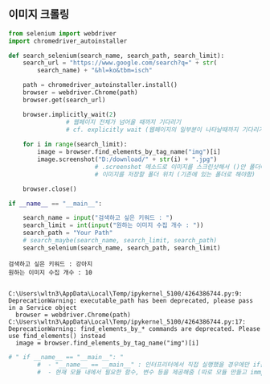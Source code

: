 ## 이미지 크롤링 


```python
from selenium import webdriver
import chromedriver_autoinstaller

def search_selenium(search_name, search_path, search_limit):
    search_url = "https://www.google.com/search?q=" + str(
        search_name) + "&hl=ko&tbm=isch"

    path = chromedriver_autoinstaller.install()
    browser = webdriver.Chrome(path)
    browser.get(search_url)

    browser.implicitly_wait(2)
                # 웹페이지 전체가 넘어올 때까지 기다리기
                # cf. explicitly wait (웹페이지의 일부분이 나타날때까지 기다리기) 
            
    for i in range(search_limit):
        image = browser.find_elements_by_tag_name("img")[i]
        image.screenshot("D:/download/" + str(i) + ".jpg")
                        # .screenshot 메소드로 이미지를 스크린샷해서 ()안 폴더에 저장해줌
                        # 이미지를 저장할 폴더 위치 (기존에 있는 폴더로 해야함)

    browser.close()

if __name__ == "__main__":

    search_name = input("검색하고 싶은 키워드 : ")
    search_limit = int(input("원하는 이미지 수집 개수 : "))
    search_path = "Your Path"
    # search_maybe(search_name, search_limit, search_path)
    search_selenium(search_name, search_path, search_limit)
```

    검색하고 싶은 키워드 : 강아지
    원하는 이미지 수집 개수 : 10
    

    C:\Users\wltn3\AppData\Local\Temp/ipykernel_5100/4264386744.py:9: DeprecationWarning: executable_path has been deprecated, please pass in a Service object
      browser = webdriver.Chrome(path)
    C:\Users\wltn3\AppData\Local\Temp/ipykernel_5100/4264386744.py:17: DeprecationWarning: find_elements_by_* commands are deprecated. Please use find_elements() instead
      image = browser.find_elements_by_tag_name("img")[i]
    


```python
# " if __name__ == "__main__": "
        #  - "__name__ == __main__" : 인터프리터에서 직접 실행했을 경우에만 if문 내의 코드를 돌리라는 명령 
        #  - 현재 모듈 내에서 필요한 함수, 변수 등을 제공해줌 (따로 모듈 만들고 immport 하지 않고 해결할 때 활용됨)
```
